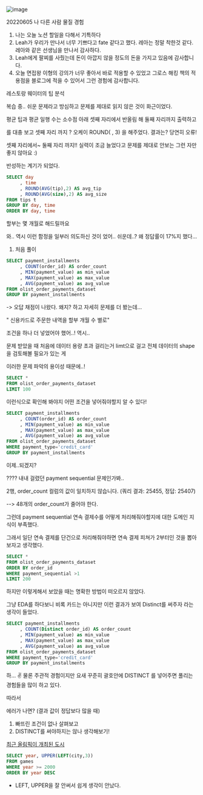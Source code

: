 ![image](https://user-images.githubusercontent.com/89775352/172053234-f45d9156-3edc-4f3e-b5b9-dce5ecbda111.png)

20220605
나 다른 사람 물질 경험 
1. 나는 오늘 노션 할일을 다해서 기특하다 
2. Leah가 우리가 만나서 너무 기쁘다고 fate 같다고 했다. 레아는 정말 착한것 같다. 레아와 같은 선생님을 만나서 감사하다.
3. Leah에게 팔찌를 사줬는데 돈이 아깝지 않을 정도의 돈을 가지고 있음에 감사합니다.
4. 오늘 면접왕 이형의 강의가 너무 좋아서 바로 적용할 수 있었고 그로스 해킹 책의 적용점을 블로그에 적을 수 있어서 그런 경험에 감사합니다. 

﻿레스토랑 웨이터의 팁 분석 

복습 중.. 쉬운 문제라고 방심하고 문제를 제대로 읽지 않은 것이 화근이었다.

평균 팁과 평균 일행 수는 소수점 아래 셋째 자리에서 반올림 해 둘째 자리까지 출력하고

를 대충 보고 셋째 자리 까지 ? 오케이 ROUND( , 3) 을 해주었다. 결과는? 당연히 오류! 

셋째 자리에서~ 둘째 자리 까지!! 실력이 조금 늘었다고 문제를 제대로 안보는 그런 자만 좋지 않아요 :)

반성하는 계기가 되었다.

```sql 
SELECT day
     , time
     , ROUND(AVG(tip),2) AS avg_tip
     , ROUND(AVG(size),2) AS avg_size
FROM tips t 
GROUP BY day, time 
ORDER BY day, time
```

할부는 몇 개월로 해드릴까요


와.. 역시 이런 함정을 일부러 의도하신 것이 었어.. 쉬운데..? 왜 정답률이 17%지 했다...



1. 처음 풀이 

```sql 
SELECT payment_installments 
     , COUNT(order_id) AS order_count
     , MIN(payment_value) as min_value
     , MAX(payment_value) as max_value
     , AVG(payment_value) as avg_value 
FROM olist_order_payments_dataset
GROUP BY payment_installments
```

-> 오답 채점이 나왔다. 왜지? 하고 자세히 문제를 더 봤는데...



" 신용카드로 주문한 내역을 할부 개월 수 별로"


조건을 하나 더 넣었어야 했어..! 역시..

문제 받았을 때 처음에 데이터 용량 초과 걸리는거 limt으로 걸고 전체 데이터의 shape을 검토해볼 필요가 있는 게 

이러한 문제 파악의 용이성 때문에..! 

```sql 
SELECT * 
FROM olist_order_payments_dataset
LIMIT 100
```

이런식으로 확인해 봐야지 어떤 조건을 넣어줘야할지 알 수 있다!

```sql 
SELECT payment_installments 
     , COUNT(order_id) AS order_count
     , MIN(payment_value) as min_value
     , MAX(payment_value) as max_value
     , AVG(payment_value) as avg_value 
FROM olist_order_payments_dataset
WHERE payment_type='credit_card'
GROUP BY payment_installments
```
이제..되겠지? 


???? 내내 걸렸던 payment sequential 문제인가봐.. 

2행, order_count 컬럼의 값이 일치하지 않습니다. (쿼리 결과: 25455, 정답: 25407)

--> 48개의 order_count가 줄어야 한다. 



그런데  payment sequential 연속 결제수를 어떻게 처리해줘야할지에 대한 도메인 지식이 부족했다. 

그래서 일단 연속 결제를 단건으로 처리해줘야하면 연속 결제 피쳐가 2부터인 것을 뽑아보자고 생각했다.
```sql 
SELECT *
FROM olist_order_payments_dataset
ORDER BY order_id
WHERE payment_sequential >1 
LIMIT 200
```
하지만 이렇게해서 보았을 때는 명확한 방법이 떠오르지 않았다. 

그냥 EDA를 하다보니 비록 카드는 아니지만 이런 결과가 보여 Distinct를 써주자 라는 생각이 들었다. 

```sql 
SELECT payment_installments 
     , COUNT(Distinct order_id) AS order_count
     , MIN(payment_value) as min_value
     , MAX(payment_value) as max_value
     , AVG(payment_value) as avg_value 
FROM olist_order_payments_dataset
WHERE payment_type='credit_card'
GROUP BY payment_installments
```
하... ✌ 물론 주관적 경험이지만 요새 꾸준히 괄호안에 DISTINCT 를 넣어주면 풀리는 경험들을 많이 하고 있다.

따라서

에러가 나면? (결과 값이 정답보다 많을 때)
1. 빠뜨린 조건이 없나 살펴보고
2. DISTINCT를 써야하지는 않나 생각해보기!

[최근 올림픽이 개최된 도시](https://solvesql.com/problems/olympic-cities/)
```sql 
SELECT year, UPPER(LEFT(city,3)) 
FROM games
WHERE year >= 2000
ORDER BY year DESC 
```
- LEFT, UPPER을 잘 안써서 쉽게 생각이 안났다. 
